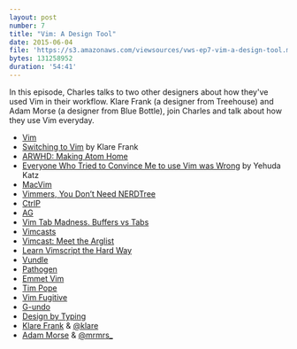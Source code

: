```yaml
---
layout: post
number: 7
title: "Vim: A Design Tool"
date: 2015-06-04
file: 'https://s3.amazonaws.com/viewsources/vws-ep7-vim-a-design-tool.mp3'
bytes: 131258952
duration: '54:41'
---
```


In this episode, Charles talks to two other designers about how they've used Vim in their workflow. Klare Frank (a designer from Treehouse) and Adam Morse (a designer from Blue Bottle), join Charles and talk about how they use Vim everyday.

- [Vim](http://www.vim.org/)
- [Switching to Vim](http://klare.io/switching-to-vim.html) by Klare Frank
- [ARWHD: Making Atom Home](http://arwhd.co/development/2014/09/25/making-atom-home/)
- [Everyone Who Tried to Convince Me to use Vim was Wrong](http://yehudakatz.com/2010/07/29/everyone-who-tried-to-convince-me-to-use-vim-was-wrong/) by Yehuda Katz
- [MacVim](http://usevim.com/2014/10/31/macvim-yosemite/)
- [Vimmers, You Don’t Need NERDTree](https://medium.com/@mozhuuuuu/vimmers-you-dont-need-nerdtree-18f627b561c3)
- [CtrlP](https://github.com/kien/ctrlp.vim)
- [AG](https://github.com/rking/ag.vim)
- [Vim Tab Madness. Buffers vs Tabs](https://joshldavis.com/2014/04/05/vim-tab-madness-buffers-vs-tabs/)
- [Vimcasts](vimcasts.org)
- [Vimcast: Meet the Arglist](http://vimcasts.org/episodes/meet-the-arglist/)
- [Learn Vimscript the Hard Way](http://learnvimscriptthehardway.stevelosh.com/)
- [Vundle](https://github.com/gmarik/Vundle.vim)
- [Pathogen](https://github.com/tpope/vim-pathogen)
- [Emmet Vim](https://github.com/mattn/emmet-vim)
- [Tim Pope](https://github.com/tpope)
- [Vim Fugitive](https://github.com/tpope/vim-fugitive)
- [G-undo](http://vimcasts.org/episodes/undo-branching-and-gundo-vim/)
- [Design by Typing](http://designbytyping.com/)
- [Klare Frank](http://klare.io/) & [@klare](https://twitter.com/klare)
- [Adam Morse](http://mrmrs.cc/) & [@mrmrs_ ](https://twitter.com/mrmrs_)
